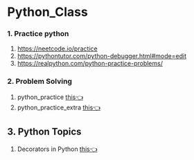 # Python_Class

### 1. Practice python
1. https://neetcode.io/practice
2. https://pythontutor.com/python-debugger.html#mode=edit
3. https://realpython.com/python-practice-problems/

### 2. Problem Solving
1. python_practice [this👈](https://github.com/ChetanKnowIt/Python_Class/blob/main/python_practice.ipynb)
2. python_practice_extra [this👈](https://github.com/ChetanKnowIt/Python_Class/blob/main/python_practice_extra.ipynb)

## 3. Python Topics
1. Decorators in Python [this👈](https://github.com/ChetanKnowIt/Python_Class/blob/main/Python_Decorators.ipynb)
